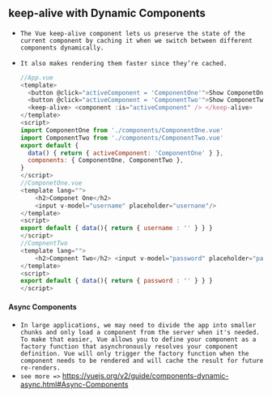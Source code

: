 ## keep-alive with Dynamic Components

- `The Vue keep-alive component lets us preserve the state of the current component by caching it when we switch between different components dynamically.`

- `It also makes rendering them faster since they’re cached.`

  ```js
  //App.vue
  <template>
  	<button @click="activeComponent = 'ComponentOne'">Show ComponetOne </button> &nbsp;
  	<button @click="activeComponent = 'ComponentTwo'">Show ComponetTwo </button>
  	<keep-alive> <component :is="activeComponent" /> </keep-alive>
  </template>
  <script>
  import ComponentOne from './components/ComponentOne.vue'
  import ComponentTwo from './components/ComponentTwo.vue'
  export default {
  	data() { return { activeComponent: 'ComponentOne' } },
  	components: { ComponentOne, ComponentTwo },
  }
  </script>
  //ComponetOne.vue
  <template lang="">
      <h2>Componet One</h2>
      <input v-model="username" placeholder="usernane"/>
  </template>
  <script>
  export default { data(){ return { username : '' } } }
  </script>
  //CompnentTwo
  <template lang="">
      <h2>Compnent Two</h2> <input v-model="password" placeholder="password"/>
  </template>
  <script>
  export default { data(){ return { password : '' } } }
  </script>
  ```



#### Async Components 

- `In large applications, we may need to divide the app into smaller chunks and only load a component from the server when it's needed. To make that easier, Vue allows you to define your component as a factory function that asynchronously resolves your component definition. Vue will only trigger the factory function when the component needs to be rendered and will cache the result for future re-renders.`
- `see more =>` https://vuejs.org/v2/guide/components-dynamic-async.html#Async-Components
